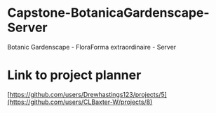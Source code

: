 # Capstone-BotanicaGardenscape-Server
Botanic Gardenscape - FloraForma extraordinaire - Server

# Link to project planner
[https://github.com/users/Drewhastings123/projects/5](https://github.com/users/CLBaxter-W/projects/8)
